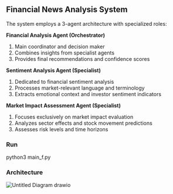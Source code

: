 ## Financial News Analysis System
The system employs a 3-agent architecture with specialized roles:

**Financial Analysis Agent (Orchestrator)**

1. Main coordinator and decision maker
2. Combines insights from specialist agents
3. Provides final recommendations and confidence scores


**Sentiment Analysis Agent (Specialist)**

1. Dedicated to financial sentiment analysis
2. Processes market-relevant language and terminology
3. Extracts emotional context and investor sentiment indicators


**Market Impact Assessment Agent (Specialist)**

1. Focuses exclusively on market impact evaluation
2. Analyzes sector effects and stock movement predictions
3. Assesses risk levels and time horizons


### Run

python3 main_f.py

### Architecture
![Untitled Diagram drawio](https://github.com/user-attachments/assets/7b8a18d9-561c-4208-b5e9-b506a5d3e994)

